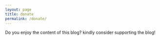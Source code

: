 ```yaml
---
layout: page
title: donate
permalink: /donate/
---
```


Do you enjoy the content of this blog? kindly consider supporting the blog!